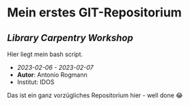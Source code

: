 # Mein erstes GIT-Repositorium
## *Library Carpentry Workshop*

Hier liegt mein bash script.
- *2023-02-06 - 2023-02-07*
- **Autor**: Antonio Rogmann
- Institut: IDOS

Das ist ein ganz vorzügliches Repositorium hier - well done :joy: 
